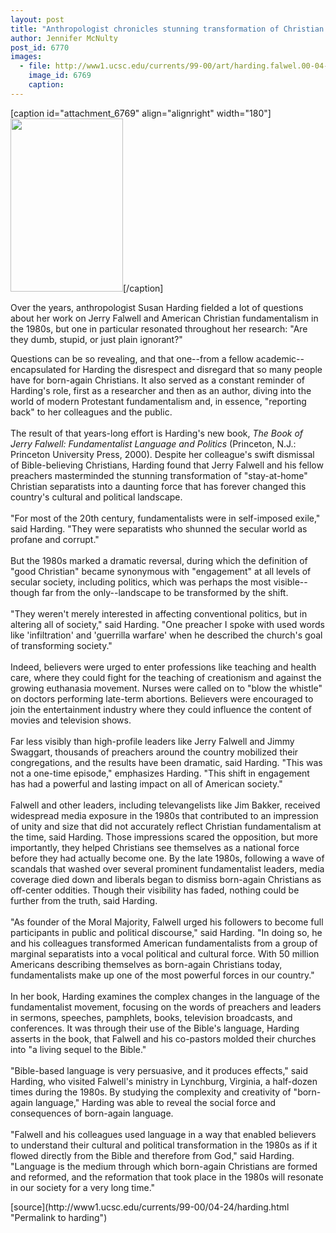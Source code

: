 ```yaml
---
layout: post
title: "Anthropologist chronicles stunning transformation of Christian fundamentalism"
author: Jennifer McNulty 
post_id: 6770
images:
  - file: http://www1.ucsc.edu/currents/99-00/art/harding.falwel.00-04-17.180.jpg
    image_id: 6769
    caption: 
---
```


[caption id="attachment_6769" align="alignright" width="180"]<a href="http://localhost/mysite/wp-content/uploads/2000/04/harding.falwel.00-04-17.180.jpg"><img class="size-full wp-image-6769" src="http://localhost/mysite/wp-content/uploads/2000/04/harding.falwel.00-04-17.180.jpg" alt="" width="180" height="277" /></a>[/caption]
<p>
  Over the years, anthropologist Susan Harding fielded a lot of questions about her work on Jerry Falwell and American Christian fundamentalism in the 1980s, but one in particular resonated throughout her research: "Are they dumb, stupid, or just plain ignorant?"
</p>Questions can be so revealing, and that one--from a fellow academic--encapsulated for Harding the disrespect and disregard that so many people have for born-again Christians. It also served as a constant reminder of Harding's role, first as a researcher and then as an author, diving into the world of modern Protestant fundamentalism and, in essence, "reporting back" to her colleagues and the public.<br>
<br>
The result of that years-long effort is Harding's new book, <i>The Book of Jerry Falwell: Fundamentalist Language and Politics</i> (Princeton, N.J.: Princeton University Press, 2000). Despite her colleague's swift dismissal of Bible-believing Christians, Harding found that Jerry Falwell and his fellow preachers masterminded the stunning transformation of "stay-at-home" Christian separatists into a daunting force that has forever changed this country's cultural and political landscape.<br>
<br>
"For most of the 20th century, fundamentalists were in self-imposed exile," said Harding. "They were separatists who shunned the secular world as profane and corrupt."<br>
<br>
But the 1980s marked a dramatic reversal, during which the definition of "good Christian" became synonymous with "engagement" at all levels of secular society, including politics, which was perhaps the most visible--though far from the only--landscape to be transformed by the shift.<br>
<br>
"They weren't merely interested in affecting conventional politics, but in altering all of society," said Harding. "One preacher I spoke with used words like 'infiltration' and 'guerrilla warfare' when he described the church's goal of transforming society."<br>
<br>
Indeed, believers were urged to enter professions like teaching and health care, where they could fight for the teaching of creationism and against the growing euthanasia movement. Nurses were called on to "blow the whistle" on doctors performing late-term abortions. Believers were encouraged to join the entertainment industry where they could influence the content of movies and television shows.<br>
<br>
Far less visibly than high-profile leaders like Jerry Falwell and Jimmy Swaggart, thousands of preachers around the country mobilized their congregations, and the results have been dramatic, said Harding. "This was not a one-time episode," emphasizes Harding. "This shift in engagement has had a powerful and lasting impact on all of American society."<br>
<br>
Falwell and other leaders, including televangelists like Jim Bakker, received widespread media exposure in the 1980s that contributed to an impression of unity and size that did not accurately reflect Christian fundamentalism at the time, said Harding. Those impressions scared the opposition, but more importantly, they helped Christians see themselves as a national force before they had actually become one. By the late 1980s, following a wave of scandals that washed over several prominent fundamentalist leaders, media coverage died down and liberals began to dismiss born-again Christians as off-center oddities. Though their visibility has faded, nothing could be further from the truth, said Harding.<br>
<br>
"As founder of the Moral Majority, Falwell urged his followers to become full participants in public and political discourse," said Harding. "In doing so, he and his colleagues transformed American fundamentalists from a group of marginal separatists into a vocal political and cultural force. With 50 million Americans describing themselves as born-again Christians today, fundamentalists make up one of the most powerful forces in our country."<br>
<br>
In her book, Harding examines the complex changes in the language of the fundamentalist movement, focusing on the words of preachers and leaders in sermons, speeches, pamphlets, books, television broadcasts, and conferences. It was through their use of the Bible's language, Harding asserts in the book, that Falwell and his co-pastors molded their churches into "a living sequel to the Bible."<br>
<br>
"Bible-based language is very persuasive, and it produces effects," said Harding, who visited Falwell's ministry in Lynchburg, Virginia, a half-dozen times during the 1980s. By studying the complexity and creativity of "born-again language," Harding was able to reveal the social force and consequences of born-again language.<br>
<br>
"Falwell and his colleagues used language in a way that enabled believers to understand their cultural and political transformation in the 1980s as if it flowed directly from the Bible and therefore from God," said Harding. "Language is the medium through which born-again Christians are formed and reformed, and the reformation that took place in the 1980s will resonate in our society for a very long time."
<p>

</p>
[source](http://www1.ucsc.edu/currents/99-00/04-24/harding.html "Permalink to harding")
